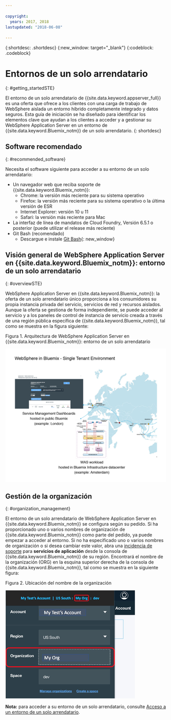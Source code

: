 ```yaml
---

copyright:
  years: 2017, 2018
lastupdated: "2018-06-08"

---
```


{:shortdesc: .shortdesc}
{:new_window: target="_blank"}
{:codeblock: .codeblock}

# Entornos de un solo arrendatario
{: #getting_startedSTE}

El entorno de un solo arrendatario de {{site.data.keyword.appserver_full}} es una oferta que ofrece a los clientes con una carga de trabajo de WebSphere aislada un entorno híbrido completamente integrado y datos seguros. Esta guía de iniciación se ha diseñado para identificar los elementos clave que ayudan a los clientes a acceder y a gestionar su WebSphere Application Server en un entorno de {{site.data.keyword.Bluemix_notm}} de un solo arrendatario.
{: shortdesc}


## Software recomendado
{: #recommended_software}

Necesita el software siguiente para acceder a su entorno de un solo arrendatario:
* Un navegador web que reciba soporte de {{site.data.keyword.Bluemix_notm}}:
    * Chrome: la versión más reciente para su sistema operativo
    * Firefox: la versión más reciente para su sistema operativo o la última versión de ESR
    * Internet Explorer: versión 10 u 11
    * Safari: la versión más reciente para Mac
* La interfaz de línea de mandatos de Cloud Foundry, Versión 6.5.1 o posterior (puede utilizar el release más reciente)
* Git Bash (recomendado)
    * Descargue e instale [Git Bash](https://git-scm.com/downloads){: new_window}


## Visión general de WebSphere Application Server en {{site.data.keyword.Bluemix_notm}}: entorno de un solo arrendatario
{: #overviewSTE}

WebSphere Application Server en {{site.data.keyword.Bluemix_notm}}: la oferta de un solo arrendatario único proporciona a los consumidores su propia instancia privada del servicio, servicios de red y recursos aislados. Aunque la oferta se gestiona de forma independiente, se puede acceder al servicio y a los paneles de control de instancia de servicio creada a través de una región pública específica de {{site.data.keyword.Bluemix_notm}}, tal como se muestra en la figura siguiente:

Figura 1. Arquitectura de WebSphere Application Server en {{site.data.keyword.Bluemix_notm}}: entorno de un solo arrendatario

![Figura 1. Arquitectura de un entorno de un solo arrendatario](images/WASaaS.png)


## Gestión de la organización
{: #organization_management}

El entorno de un solo arrendatario de WebSphere Application Server en {{site.data.keyword.Bluemix_notm}} se configura según su pedido. Si ha proporcionado uno o varios nombres de organización de {{site.data.keyword.Bluemix_notm}} como parte del pedido, ya puede empezar a acceder al entorno. Si no ha especificado uno o varios nombres de organización o si desea cambiar este valor, abra una [incidencia de soporte](reportingIssues.html#reporting_issues) para **servicios de aplicación** desde la consola de {{site.data.keyword.Bluemix_notm}} de su región. Encontrará el nombre de la organización (ORG) en la esquina superior derecha de la consola de {{site.data.keyword.Bluemix_notm}}, tal como se muestra en la siguiente figura:

Figura 2. Ubicación del nombre de la organización

![Figura 2. Ubicación del nombre de la organización](images/myORG.png)


**Nota:** para acceder a su entorno de un solo arrendatario, consulte [Acceso a un entorno de un solo arrendatario](singleTenantAccess.html#singleTenantEnvironment).
